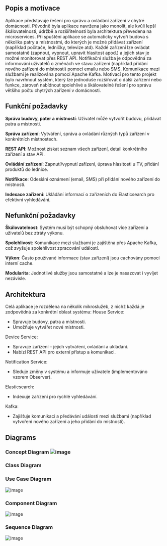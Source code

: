 ## Popis a motivace 
Aplikace představuje řešení pro správu a ovládání zařízení v chytré domácnosti. Původně byla aplikace navržena jako monolit, ale kvůli lepší škálovatelnosti, údržbě a rozšiřitelnosti byla architektura převedena na microservices.
Při spuštění aplikace se automaticky vytvoří budova s několika patry a místnostmi, do kterých je možné přidávat zařízení (například počítače, ledničky, televize atd). Každé zařízení lze ovládat samostatně (zapnout, vypnout, upravit hlasitost apod.) a jejich stav je možné monitorovat přes REST API.
Notifikační služba je odpovědná za informování uživatelů o změnách ve stavu zařízení (například přidání nového zařízení do místnosti) pomocí emailu nebo SMS. Komunikace mezi službami je realizována pomocí Apache Kafka.
Motivací pro tento projekt bylo navrhnout systém, který lze jednoduše rozšiřovat o další zařízení nebo funkce, zároveň nabídnout spolehlivé a škálovatelné řešení pro správu většího počtu chytrých zařízení v domácnosti.

## Funkční požadavky
**Správa budovy, pater a místností**:
 Uživatel může vytvořit budovu, přidávat patra a místnosti.
 
**Správa zařízení**:
 Vytváření, správa a ovládání různých typů zařízení v konkrétních místnostech.

**REST API**:
 Možnost získat seznam všech zařízení, detail konkrétního zařízení a stav API.

**Ovládání zařízení**:
 Zapnutí/vypnutí zařízení, úprava hlasitosti u TV, přidání produktů do lednice.

**Notifikace**:
 Odesíání oznámení (email, SMS) při přidání nového zařízení do místnosti.

**Indexace zařízení**:
 Ukládání informací o zařízeních do Elasticsearch pro efektivní vyhledávání.

## Nefunkční požadavky
**Škálovatelnost**:
 Systém musí být schopný obsluhovat více zařízení a uživatelů bez ztráty výkonu.
 
**Spolehlivost**:
 Komunikace mezi službami je zajištěna přes Apache Kafka, což zvyšuje spolehlivost zpracování událostí.
 
**Výkon**:
 Často používané informace (stav zařízení) jsou cachovány pomocí interní cache.
 
**Modularita**:
 Jednotlivé služby jsou samostatné a lze je nasazovat i vyvíjet nezávisle.

## Architektura
Celá aplikace je rozdělena na několik mikroslužeb, z nichž každá je zodpovědná za konkrétní oblast systému:
House Service:
 - Spravuje budovy, patra a místnosti.
 - Umožňuje vytvářet nové místnosti.

Device Service:
 - Spravuje zařízení – jejich vytváření, ovládání a ukládání.
 - Nabízí REST API pro externí přístup a komunikaci.

Notification Service:
 - Sleduje změny v systému a informuje uživatele (implementováno vzorem Observer).

Elasticsearch:
 - Indexuje zařízení pro rychlé vyhledávání.

Kafka:
 - Zajišťuje komunikaci a předávání událostí mezi službami (například vytvoření nového zařízení a jeho přidání do místnosti).

## Diagrams
###  Concept Diagram  ![image](https://github.com/user-attachments/assets/98093ac5-ec62-4d35-81fc-241fc0c52dd7)

###  Class Diagram  


###  Use Case Diagram  
![image](https://github.com/user-attachments/assets/876e6d36-a984-4523-8246-21588ce755b0)

### Component Diagram
![image](https://github.com/user-attachments/assets/4d3311f3-f06b-4865-8986-1b4fb9458f22)

### Sequence Diagram
![image](https://github.com/user-attachments/assets/d06d3912-944f-422d-bdeb-517598a02d5d)


